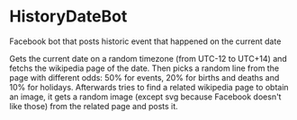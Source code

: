 # HistoryDateBot
Facebook bot that posts historic event that happened on the current date

Gets the current date on a random timezone (from UTC-12 to UTC+14) and fetchs the wikipedia page of the date.
Then picks a random line from the page with different odds: 50% for events, 20% for births and deaths and 10% for holidays.
Afterwards tries to find a related wikipedia page to obtain an image, it gets a random image (except svg because Facebook doesn't like those) from the related page and posts it.
